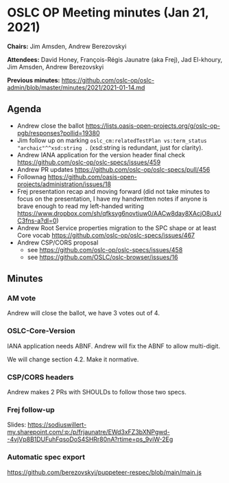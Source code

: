 # OSLC OP Meeting minutes (Jan 21, 2021)

**Chairs:** Jim Amsden, Andrew Berezovskyi

**Attendees:** David Honey, François-Régis Jaunatre (aka Frej), Jad El-khoury, Jim Amsden, Andrew Berezovskyi

**Previous minutes:** https://github.com/oslc-op/oslc-admin/blob/master/minutes/2021/2021-01-14.md

## Agenda

- Andrew close the ballot https://lists.oasis-open-projects.org/g/oslc-op-pgb/responses?pollid=19380
- Jim follow up on marking `oslc_cm:relatedTestPlan vs:term_status "archaic"^^xsd:string .` (xsd:string is redundant, just for clarity).
- Andrew IANA application for the version header final check https://github.com/oslc-op/oslc-specs/issues/459
- Andrew PR updates https://github.com/oslc-op/oslc-specs/pull/456
- Follownag https://github.com/oasis-open-projects/administration/issues/18
- Frej presentation recap and moving forward (did not take minutes to focus on the presentation, I have my handwritten notes if anyone is brave enough to read my left-handed writing https://www.dropbox.com/sh/qfksyg6novtiuw0/AACw8day8XAcjO8uxUC3fns-a?dl=0)
- Andrew Root Service properties migration to the SPC shape or at least Core vocab https://github.com/oslc-op/oslc-specs/issues/467
- Andrew CSP/CORS proposal
    - see https://github.com/oslc-op/oslc-specs/issues/458
    - see https://github.com/OSLC/oslc-browser/issues/16


## Minutes

### AM vote

Andrew will close the ballot, we have 3 votes out of 4.

### OSLC-Core-Version

IANA application needs ABNF. Andrew will fix the ABNF to allow multi-digit.

We will change section 4.2. Make it normative.

### CSP/CORS headers

Andrew makes 2 PRs with SHOULDs to follow those two specs.

### Frej follow-up

Slides: https://sodiuswillert-my.sharepoint.com/:p:/p/frjaunatre/EWd3xFZ3bXNPgwd--4vjVp8B1DUFuhFqsoDoS4SHRr80nA?rtime=ps_9viW-2Eg

### Automatic spec export

https://github.com/berezovskyi/puppeteer-respec/blob/main/main.js
